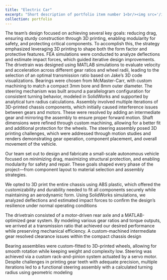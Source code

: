 ```yaml
---
title: "Electric Car"
excerpt: "Short description of portfolio item number 1<br/><img src='/images/RC_Car.jpg' alt='Image of Car Design' style='max-width:100%; height:auto; width:450px;'>"
collection: portfolio
---
```


 The team’s design focused on achieving several key goals: reducing drag, ensuring sturdy construction through 3D printing, enabling modularity for safety, and protecting critical components. To accomplish this, the strategy emphasized leveraging 3D printing to shape both the form factor and protective features. FEA simulations were conducted to analyze deflections and estimate impact forces, which guided iterative design improvements. The drivetrain was designed using MATLAB simulations to evaluate velocity and acceleration across different gear ratios and wheel radii, leading to the selection of an optimal transmission ratio based on Jake’s 3D code visualizations. Bearings were chosen from McMaster-Carr, with custom machining to match a compact 3mm bore and 8mm outer diameter. The steering mechanism was built around a parallelogram configuration for consistent turning behavior, modeled in SolidWorks and supported by analytical turn radius calculations. Assembly involved multiple iterations of 3D-printed chassis components, which initially caused interference issues between gears and motors. These were resolved by adding an intermediate gear and mirroring the assembly to ensure proper forward motion. Shaft dimensions were refined through custom machining, allowing for a better fit and additional protection for the wheels. The steering assembly posed 3D printing challenges, which were addressed through motion studies and renders demonstrating gear operation, component placement, and overall movement of the vehicle.

 Our team set out to design and fabricate a small-scale autonomous vehicle focused on minimizing drag, maximizing structural protection, and enabling modularity for safety and repair. These goals shaped every phase of the project—from component layout to material selection and assembly strategies.
 
 We opted to 3D print the entire chassis using ABS plastic, which offered the customizability and durability needed to fit all components securely while maintaining an aerodynamic form. Using SolidWorks simulations, we analyzed deflections and estimated impact forces to confirm the design’s resilience under normal operating conditions
 
 The drivetrain consisted of a motor-driven rear axle and a MATLAB-optimized gear system. By modeling various gear ratios and torque outputs, we arrived at a transmission ratio that achieved our desired performance while preserving mechanical efficiency. A custom-machined intermediate gear resolved clearance issues within the compact chassis design
 
 Bearing assemblies were custom-fitted to 3D-printed wheels, allowing for smooth rotation while keeping weight and complexity low. Steering was achieved via a custom rack-and-pinion system actuated by a servo motor. Despite challenges in printing gear teeth with adequate precision, multiple iterations led to a functional steering assembly with a calculated turning radius using geometric modeling